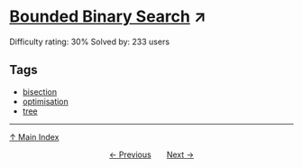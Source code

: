 # [Bounded Binary Search](https://projecteuler.net/problem=887) ↗️

Difficulty rating: 30%
Solved by: 233 users
## Tags

- [bisection](../tags/bisection.md)
- [optimisation](../tags/optimisation.md)
- [tree](../tags/tree.md)



---

[↑ Main Index](../README.md)


<div align=center><a href='886.md'>← Previous</a> &nbsp;&nbsp; &nbsp;&nbsp;  <a href='888.md'>Next →</a></div>
